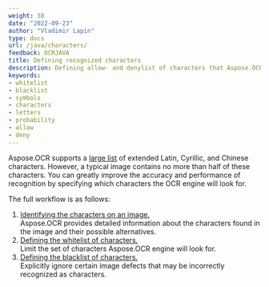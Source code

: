 ```yaml
---
weight: 30
date: "2022-09-23"
author: "Vladimir Lapin"
type: docs
url: /java/characters/
feedback: OCRJAVA
title: Defining recognized characters
description: Defining allow- and denylist of characters that Aspose.OCR looks for.
keywords:
- whitelist
- blacklist
- symbols
- characters
- letters
- probability
- allow
- deny
---
```


Aspose.OCR supports a [large list](/ocr/java/recognition-languages/) of extended Latin, Cyrillic, and Chinese characters. However, a typical image contains no more than half of these characters. You can greatly improve the accuracy and performance of recognition by specifying which characters the OCR engine will look for.

The full workflow is as follows:

1. [Identifying the characters on an image.](/ocr/java/characters-identify/)  
   Aspose.OCR provides detailed information about the characters found in the image and their possible alternatives.
2. [Defining the whitelist of characters.](/ocr/java/characters-whitelist/)  
   Limit the set of characters Aspose.OCR engine will look for.
3. [Defining the blacklist of characters.](/ocr/java/characters-blacklist/)  
   Explicitly ignore certain image defects that may be incorrectly recognized as characters.
